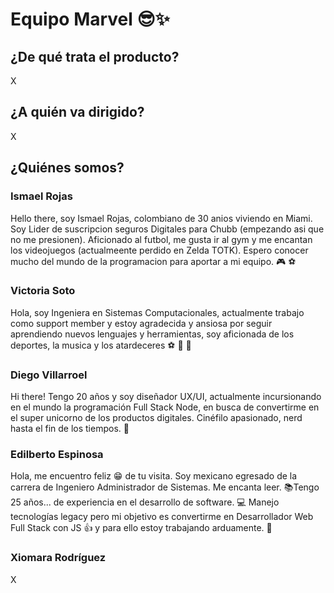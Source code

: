 # **Equipo Marvel** :sunglasses::sparkles:

## ¿De qué trata el producto?

X

## ¿A quién va dirigido?

X

## ¿Quiénes somos?

### **Ismael Rojas**

Hello there, soy Ismael Rojas, colombiano de 30 anios viviendo en Miami. Soy Lider de suscripcion seguros Digitales para Chubb (empezando asi que no me presionen). Aficionado al futbol, me gusta ir al gym y me encantan los videojuegos (actualmeente perdido en Zelda TOTK). Espero conocer mucho del mundo de la programacion para aportar a mi equipo. :video_game: :soccer:

### **Victoria Soto**

Hola, soy Ingeniera en Sistemas Computacionales, actualmente trabajo como support member y estoy agradecida y ansiosa por seguir aprendiendo nuevos lenguajes y herramientas, soy aficionada de los deportes, la musica y los atardeceres :soccer: :musical_note: :city_sunset:

### **Diego Villarroel**

Hi there! Tengo 20 años y soy diseñador UX/UI, actualmente incursionando en el mundo la programación Full Stack Node, en busca de convertirme en el super unicorno de los productos digitales. Cinéfilo apasionado, nerd hasta el fin de los tiempos. :rocket:

### **Edilberto Espinosa**

Hola, me encuentro feliz 😁 de tu visita. Soy mexicano egresado de la carrera de Ingeniero Administrador de Sistemas. Me encanta leer. 📚Tengo 25 años... de experiencia en el desarrollo de software. 💻 Manejo tecnologías legacy pero mi objetivo es convertirme en Desarrollador Web Full Stack con JS 👍 y para ello estoy trabajando arduamente. 💪

### **Xiomara Rodríguez**

X
